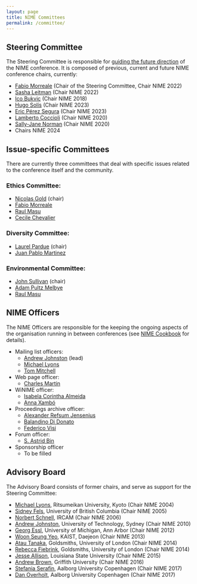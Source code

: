```yaml
---
layout: page
title: NIME Committees
permalink: /committee/
---
```


## Steering Committee

The Steering Committee is responsible for [guiding the future direction](https://nime.gitbook.io/conference-cookbok/steering/steeringcommittee) of the NIME conference. It is composed of previous, current and  future NIME conference chairs, currently:

* [Fabio Morreale](https://profiles.auckland.ac.nz/f-morreale) (Chair of the Steering Committee, Chair NIME 2022)
* [Sasha Leitman](http://sashaleitman.com/) (Chair NIME 2022)
* [Ico Bukvic](http://imi.aau.dk/~sts/) (Chair NIME 2018)
* [Hugo Solís](http://hugosolis.net/en) (Chair NIME 2023)
* [Eric Pérez Segura](https://mx.linkedin.com/in/eric-p%C3%A9rez-segura-358b919b) (Chair NIME 2023)
* [Lamberto Coccioli](https://www.bcu.ac.uk/conservatoire/research/research-staff/lamberto-coccioli) (Chair NIME 2020)
* [Sally-Jane Norman](https://people.wgtn.ac.nz/sallyjane.norman)  (Chair NIME 2020)
* Chairs NIME 2024

## Issue-specific Committees
There are currently three committees that deal with specific issues related to the conference itself and the community.
### Ethics Committee:
* [Nicolas Gold](http://www0.cs.ucl.ac.uk/staff/n.gold/) (chair)
* [Fabio Morreale](https://www.creative.auckland.ac.nz/people/profile/f-morreale)
* [Raul Masu](https://raulmasu.org/)
* [Cecile Chevalier](http://cecilechevalier.net/)

### Diversity Committee:
* [Laurel Pardue](https://www.qmul.ac.uk/eecs-temp/profiles/parduelaurel.html) (chair)
* [Juan Pablo Martinez](https://zavilaz.wordpress.com/)

### Environmental Committee:
* [John Sullivan](http://www-new.idmil.org/people/john-sullivan/) (chair)
* [Adam Pultz Melbye](http://www.adampultz.com/)
* [Raul Masu](https://raulmasu.org/)
	

## NIME Officers

The NIME Officers are responsible for the keeping the ongoing aspects of the organisation running in between conferences (see [NIME Cookbook](https://nime.gitbook.io/conference-cookbok/officers) for details). 

* Mailing list officers:
	- [Andrew Johnston](http://andrewjohnston.net/) (lead)
	- [Michael Lyons](https://www.linkedin.com/in/michaeljlyons)
	- [Tom Mitchell](https://people.uwe.ac.uk/Person/TomMitchell)
* Web page officer:
	- [Charles Martin](https://cecs.anu.edu.au/people/charles-martin)
* WiNIME officer:
	- [Isabela Corintha Almeida](https://scholar.google.com/citations?user=gdej3wIAAAAJ)
	- [Anna Xambó](http://annaxambo.me/)
* Proceedings archive officer:
	- [Alexander Refsum Jensenius](http://www.arj.no)
	- [Balandino Di Donato](https://www.balandinodidonato.com/)
	- [Federico Visi](https://www.federicovisi.com/)
* Forum officer:
	- [S. Astrid Bin](https://www.astridbin.com/)
* Sponsorship officer
	- To be filled

## Advisory Board

The Advisory Board consists of former chairs, and serve as support for the Steering Committee:

* [Michael Lyons](https://www.linkedin.com/in/michaeljlyons), Ritsumeikan University, Kyoto (Chair NIME 2004)
* [Sidney Fels](https://www.ece.ubc.ca/~ssfels/), University of British Columbia (Chair NIME 2005)
* [Norbert Schnell](http://ismm.ircam.fr/norbert-schnell/), IRCAM (Chair NIME 2006)
* [Andrew Johnston](http://andrewjohnston.net/), University of Technology, Sydney (Chair NIME 2010)
* [Georg Essl](http://web.eecs.umich.edu/~gessl/), University of Michigan, Ann Arbor (Chair NIME 2012)
* [Woon Seung Yeo](https://www.ewha.ac.kr/mbs/ewhakr/jsp/sprofile/sprofile_View.jsp?id=ewhaen_030114000000&cateId=18&sabun=MTUyOTQx&tab=TAB2), KAIST, Daejeon (Chair NIME 2013)
* [Atau Tanaka](http://eavi.goldsmithsdigital.com/staff/prof-atau-tanaka/), Goldsmiths, University of London (Chair NIME 2014)
* [Rebecca Fiebrink](http://www.doc.gold.ac.uk/~mas01rf/Rebecca_Fiebrink_Goldsmiths/welcome.html), Goldsmiths, University of London (Chair NIME 2014)
* [Jesse Allison](https://www.lsu.edu/cmda/music/people/faculty/allison.php), Louisiana State University (Chair NIME 2015)
* [Andrew Brown](https://www.griffith.edu.au/music/queensland-conservatorium/staff/andrew-brown), Griffith University (Chair NIME 2016)
* [Stefania Serafin](http://imi.aau.dk/~sts/), Aalborg University Copenhagen (Chair NIME 2017)
* [Dan Overholt](http://vbn.aau.dk/en/persons/daniel-overholt(ffec9cea-8641-4c7f-b9e4-9f57c427bda8).html), Aalborg University Copenhagen (Chair NIME 2017)
